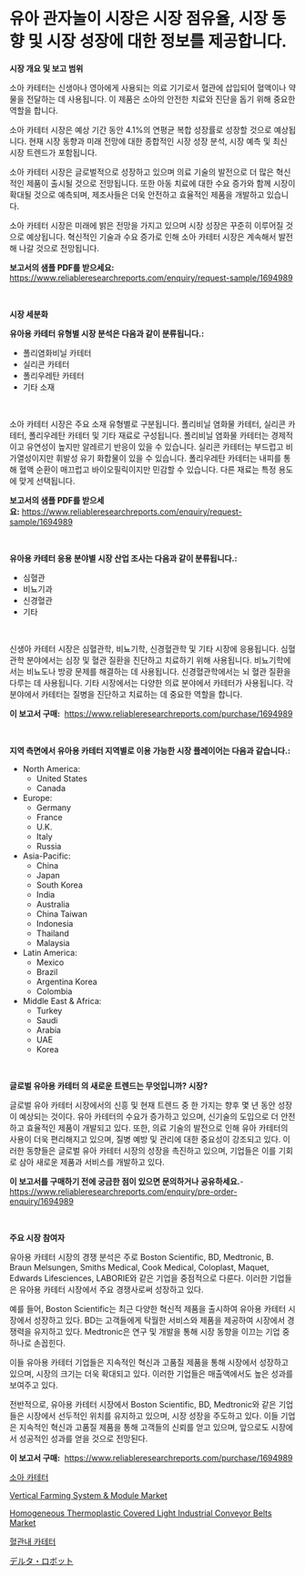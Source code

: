 <p><h1>유아 관자놀이 시장은 시장 점유율, 시장 동향 및 시장 성장에 대한 정보를 제공합니다.</h1></p><p><strong>시장 개요 및 보고 범위</strong></p>
<p><p>소아 카테터는 신생아나 영아에게 사용되는 의료 기기로서 혈관에 삽입되어 혈액이나 약물을 전달하는 데 사용됩니다. 이 제품은 소아의 안전한 치료와 진단을 돕기 위해 중요한 역할을 합니다.</p><p>소아 카테터 시장은 예상 기간 동안 4.1%의 연평균 복합 성장률로 성장할 것으로 예상됩니다. 현재 시장 동향과 미래 전망에 대한 종합적인 시장 성장 분석, 시장 예측 및 최신 시장 트렌드가 포함됩니다.</p><p>소아 카테터 시장은 글로벌적으로 성장하고 있으며 의료 기술의 발전으로 더 많은 혁신적인 제품이 출시될 것으로 전망됩니다. 또한 아동 치료에 대한 수요 증가와 함께 시장이 확대될 것으로 예측되며, 제조사들은 더욱 안전하고 효율적인 제품을 개발하고 있습니다.</p><p>소아 카테터 시장은 미래에 밝은 전망을 가지고 있으며 시장 성장은 꾸준히 이루어질 것으로 예상됩니다. 혁신적인 기술과 수요 증가로 인해 소아 카테터 시장은 계속해서 발전해 나갈 것으로 전망됩니다.</p></p>
<p><strong>보고서의 샘플 PDF를 받으세요:</strong> <a href="https://www.reliableresearchreports.com/enquiry/request-sample/1694989">https://www.reliableresearchreports.com/enquiry/request-sample/1694989</a></p>
<p>&nbsp;</p>
<p><strong>시장 세분화</strong></p>
<p><strong>유아용 카테터 유형별 시장 분석은 다음과 같이 분류됩니다.:</strong></p>
<p><ul><li>폴리염화비닐 카테터</li><li>실리콘 카테터</li><li>폴리우레탄 카테터</li><li>기타 소재</li></ul></p>
<p>&nbsp;</p>
<p><p>소아 카테터 시장은 주요 소재 유형별로 구분됩니다. 폴리비닐 염화물 카테터, 실리콘 카테터, 폴리우레탄 카테터 및 기타 재료로 구성됩니다. 폴리비닐 염화물 카테터는 경제적이고 유연성이 높지만 알레르기 반응이 있을 수 있습니다. 실리콘 카테터는 부드럽고 비가열성이지만 휘발성 유기 화합물이 있을 수 있습니다. 폴리우레탄 카테터는 내피를 통해 혈액 순환이 매끄럽고 바이오필릭이지만 민감할 수 있습니다. 다른 재료는 특정 용도에 맞게 선택됩니다.</p></p>
<p><strong>보고서의 샘플 PDF를 받으세요:</strong>&nbsp;<a href="https://www.reliableresearchreports.com/enquiry/request-sample/1694989">https://www.reliableresearchreports.com/enquiry/request-sample/1694989</a></p>
<p>&nbsp;</p>
<p><strong> 유아용 카테터 응용 분야별 시장 산업 조사는 다음과 같이 분류됩니다.:</strong></p>
<p><ul><li>심혈관</li><li>비뇨기과</li><li>신경혈관</li><li>기타</li></ul></p>
<p>&nbsp;</p>
<p><p>신생아 카테터 시장은 심혈관학, 비뇨기학, 신경혈관학 및 기타 시장에 응용됩니다. 심혈관학 분야에서는 심장 및 혈관 질환을 진단하고 치료하기 위해 사용됩니다. 비뇨기학에서는 비뇨도나 방광 문제를 해결하는 데 사용됩니다. 신경혈관학에서는 뇌 혈관 질환을 다루는 데 사용됩니다. 기타 시장에서는 다양한 의료 분야에서 카테터가 사용됩니다. 각 분야에서 카테터는 질병을 진단하고 치료하는 데 중요한 역할을 합니다.</p></p>
<p><strong>이 보고서 구매:</strong>&nbsp; <a href="https://www.reliableresearchreports.com/purchase/1694989">https://www.reliableresearchreports.com/purchase/1694989</a></p>
<p>&nbsp;</p>
<p><strong>지역 측면에서 유아용 카테터 지역별로 이용 가능한 시장 플레이어는 다음과 같습니다.:</strong></p>
<p><ul>
    <li>
        North America:
        <ul>
            <li>United States</li>
            <li>Canada</li>
        </ul>
    </li>
    <li>
        Europe:
        <ul>
            <li>Germany</li>
            <li>France</li>
            <li>U.K.</li>
            <li>Italy</li>
            <li>Russia</li>
        </ul>
    </li>
    <li>
        Asia-Pacific:
        <ul>
            <li>China</li>
            <li>Japan</li>
            <li>South Korea</li>
            <li>India</li>
            <li>Australia</li>
            <li>China Taiwan</li>
            <li>Indonesia</li>
            <li>Thailand</li>
            <li>Malaysia</li>
        </ul>
    </li>
    <li>
        Latin America:
        <ul>
            <li>Mexico</li>
            <li>Brazil</li>
            <li>Argentina Korea</li>
            <li>Colombia</li>
        </ul>
    </li>
    <li>
        Middle East & Africa:
        <ul>
            <li>Turkey</li>
            <li>Saudi</li>
            <li>Arabia</li>
            <li>UAE</li>
            <li>Korea</li>
        </ul>
    </li>
    </ul></p>
<p>&nbsp;</p>
<p><strong>글로벌 유아용 카테터 의 새로운 트렌드는 무엇입니까? 시장?</strong></p>
<p><p>글로벌 유아 카테터 시장에서의 신흥 및 현재 트렌드 중 한 가지는 향후 몇 년 동안 성장이 예상되는 것이다. 유아 카테터의 수요가 증가하고 있으며, 신기술의 도입으로 더 안전하고 효율적인 제품이 개발되고 있다. 또한, 의료 기술의 발전으로 인해 유아 카테터의 사용이 더욱 편리해지고 있으며, 질병 예방 및 관리에 대한 중요성이 강조되고 있다. 이러한 동향들은 글로벌 유아 카테터 시장의 성장을 촉진하고 있으며, 기업들은 이를 기회로 삼아 새로운 제품과 서비스를 개발하고 있다.</p></p>
<p><strong>이 보고서를 구매하기 전에 궁금한 점이 있으면 문의하거나 공유하세요.</strong>- <a href="https://www.reliableresearchreports.com/enquiry/pre-order-enquiry/1694989">https://www.reliableresearchreports.com/enquiry/pre-order-enquiry/1694989</a></p>
<p>&nbsp;</p>
<p><strong>주요 시장 참여자</strong></p>
<p><p>유아용 카테터 시장의 경쟁 분석은 주로 Boston Scientific, BD, Medtronic, B. Braun Melsungen, Smiths Medical, Cook Medical, Coloplast, Maquet, Edwards Lifesciences, LABORIE와 같은 기업을 중점적으로 다룬다. 이러한 기업들은 유아용 카테터 시장에서 주요 경쟁사로써 성장하고 있다.</p><p>예를 들어, Boston Scientific는 최근 다양한 혁신적 제품을 출시하여 유아용 카테터 시장에서 성장하고 있다. BD는 고객들에게 탁월한 서비스와 제품을 제공하여 시장에서 경쟁력을 유지하고 있다. Medtronic은 연구 및 개발을 통해 시장 동향을 이끄는 기업 중 하나로 손꼽힌다.</p><p>이들 유아용 카테터 기업들은 지속적인 혁신과 고품질 제품을 통해 시장에서 성장하고 있으며, 시장의 크기는 더욱 확대되고 있다. 이러한 기업들은 매출액에서도 높은 성과를 보여주고 있다.</p><p>전반적으로, 유아용 카테터 시장에서 Boston Scientific, BD, Medtronic와 같은 기업들은 시장에서 선두적인 위치를 유지하고 있으며, 시장 성장을 주도하고 있다. 이들 기업은 지속적인 혁신과 고품질 제품을 통해 고객들의 신뢰를 얻고 있으며, 앞으로도 시장에서 성공적인 성과를 얻을 것으로 전망된다.</p></p>
<p><strong>이 보고서 구매:</strong>&nbsp;&nbsp;<a href="https://www.reliableresearchreports.com/purchase/1694989">https://www.reliableresearchreports.com/purchase/1694989</a></p>
<p><p><a href="https://github.com/fredrickeglers/Market-Research-Report-List-1/blob/main/59320032931.md">소아 카테터</a></p><p><a href="https://forested-sushi-9b0.notion.site/Vertical-Farming-System-Module-Market-Share-Market-New-Trends-Analysis-Report-By-Type-By-Applic-2efa39fca3854cb4b5e6fb88111722ef">Vertical Farming System & Module Market</a></p><p><a href="https://issuu.com/reportprime-2/docs/homogeneous-thermoplastic-covered-light-industrial">Homogeneous Thermoplastic Covered Light Industrial Conveyor Belts Market</a></p><p><a href="https://github.com/bunxhcci35271755/Market-Research-Report-List-1/blob/main/58598202930.md">혈관내 카테터</a></p><p><a href="https://github.com/efcvopdgkdx128/Market-Research-Report-List-1/blob/main/75980553298.md">デルタ・ロボット</a></p></p>
